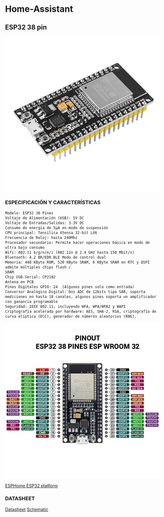 ﻿# Home-Assistant

## ESP32 38 pin

![Screenshot](/img/esp32_38pin.jpg)

### ESPECIFICACIÓN Y CARACTERÍSTICAS

    Modelo: ESP32 38 Pines
    Voltaje de Alimentación (USB): 5V DC
    Voltaje de Entradas/Salidas: 3.3V DC
    Consumo de energía de 5μA en modo de suspensión
    CPU principal: Tensilica Xtensa 32-bit LX6
    Frecuencia de Reloj: hasta 240Mhz
    Procesador secundario: Permite hacer operaciones básica en modo de ultra bajo consumo
    Wifi: 802.11 b/g/n/e/i (802.11n @ 2.4 GHz hasta 150 Mbit/s)
    Bluetooth: 4.2 BR/EDR BLE Modo de control dual
    Memoria: 448 KByte ROM, 520 KByte SRAM, 6 KByte SRAM en RTC y QSPI admite múltiples chips flash /
    SRAM
    Chip USB-Serial: CP2102
    Antena en PCB
    Pines Digitales GPIO: 24  (Algunos pines solo como entrada)
    Conversor Analógico Digital: Dos ADC de 12bits tipo SAR, soporta mediciones en hasta 18 canales, algunos pines soporta un amplificador con ganancia programable
    Seguridad: IEEE 802.11, incluyendo WFA, WPA/WPA2 y WAPI
    Criptografía acelerada por hardware: AES, SHA-2, RSA, criptografía de curva elíptica (ECC), generador de números aleatorios (RNG).

    
   ![Pinout](/img/AR1191-ESP32-38-Pin-Pinout.jpg)
    
    
   [ESPHome ESP32 platform](https://esphome.io/components/esp32.html?highlight=esp32)

 ### DATASHEET
   [Datasheet](/datasheet/esp32_datasheet_en.pdf)
   [Schematic](/datasheet/ESP32-Core-Board-V2_sch.pdf)
